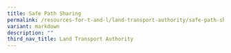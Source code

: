 ```yaml
---
title: Safe Path Sharing
permalink: /resources-for-t-and-l/land-transport-authority/safe-path-sharing/
variant: markdown
description: ""
third_nav_title: Land Transport Authority
---
```

